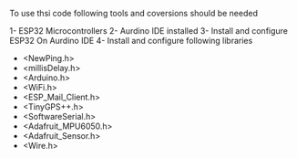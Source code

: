 To use thsi code following tools and coversions should be needed

1- ESP32 Microcontrollers
2- Aurdino IDE installed 
3- Install and configure ESP32 On Aurdino IDE
4- Install and configure following libraries 
- <NewPing.h>
- <millisDelay.h>
- <Arduino.h>
- <WiFi.h>
- <ESP_Mail_Client.h>
- <TinyGPS++.h>
- <SoftwareSerial.h>
- <Adafruit_MPU6050.h>
- <Adafruit_Sensor.h>
- <Wire.h>
